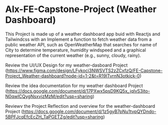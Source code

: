 # Alx-FE-Capstone-Project (Weather Dashboard)
This Project is made up of a weather dashboard app buid with Reactjs and Tailwindcss
with an Implement a function to fetch weather data from a public weather API, such as OpenWeatherMap 
that searches for name of City to determine temperature, humidity windspeed 
and a graphical representation of the current weather (e.g., sunny, cloudy, rainy).

Review the UI/UX Design for my weather-dasboard Project (https://www.figma.com/design/LFykoci3NWSVTS2zZCxfzQ/FE-Capstone-Project_Weather-dashboard?node-id=1-2&t=R19lTvrnN3otkick-0)

Review the idea documentation for my weather dashboard Project (https://docs.google.com/document/d/17PXwx5psD9KQ5x_jqlvS3ito-N0qwlCQygNsxvjzMzM/edit?usp=sharing)

Reviewv the Project Reflection and overview for the weather-dashboard Project (https://docs.google.com/document/d/1z5gyB7pNu1tvpQYDndo-5BPFJcqEfcEcZH_TaPGETZg/edit?usp=sharing)

